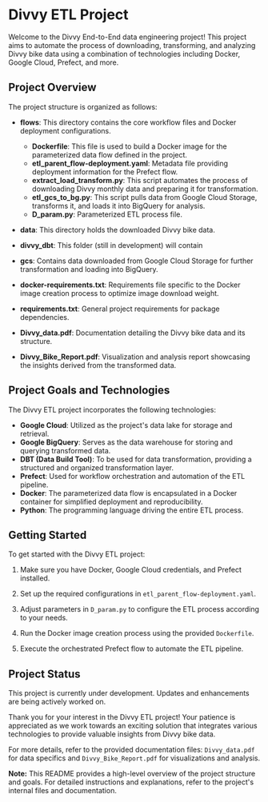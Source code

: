 # Divvy ETL Project

Welcome to the Divvy End-to-End data engineering project! This project aims to automate the process of downloading, transforming, and analyzing Divvy bike data using a combination of technologies including Docker, Google Cloud, Prefect, and more.

## Project Overview
The project structure is organized as follows:

- **flows**: This directory contains the core workflow files and Docker deployment configurations.
  - **Dockerfile**: This file is used to build a Docker image for the parameterized data flow defined in the project.
  - **etl_parent_flow-deployment.yaml**: Metadata file providing deployment information for the Prefect flow.
  - **extract_load_transform.py**: This script automates the process of downloading Divvy monthly data and preparing it for transformation.
  - **etl_gcs_to_bg.py**: This script pulls data from Google Cloud Storage, transforms it, and loads it into BigQuery for analysis.
  - **D_param.py**: Parameterized ETL process file.
- **data**: This directory holds the downloaded Divvy bike data.

- **divvy_dbt**: This folder (still in development) will contain 

- **gcs**: Contains data downloaded from Google Cloud Storage for further transformation and loading into BigQuery.

- **docker-requirements.txt**: Requirements file specific to the Docker image creation process to optimize image download weight.

- **requirements.txt**: General project requirements for package dependencies.

- **Divvy_data.pdf**: Documentation detailing the Divvy bike data and its structure.

- **Divvy_Bike_Report.pdf**: Visualization and analysis report showcasing the insights derived from the transformed data.
## Project Goals and Technologies

The Divvy ETL project incorporates the following technologies:

- **Google Cloud**: Utilized as the project's data lake for storage and retrieval.
- **Google BigQuery**: Serves as the data warehouse for storing and querying transformed data.
- **DBT (Data Build Tool)**: To be used for data transformation, providing a structured and organized transformation layer.
- **Prefect**: Used for workflow orchestration and automation of the ETL pipeline.
- **Docker**: The parameterized data flow is encapsulated in a Docker container for simplified deployment and reproducibility.
- **Python**: The programming language driving the entire ETL process.

## Getting Started

To get started with the Divvy ETL project:

1. Make sure you have Docker, Google Cloud credentials, and Prefect installed.

2. Set up the required configurations in `etl_parent_flow-deployment.yaml`.

3. Adjust parameters in `D_param.py` to configure the ETL process according to your needs.

4. Run the Docker image creation process using the provided `Dockerfile`.

5. Execute the orchestrated Prefect flow to automate the ETL pipeline.

## Project Status

This project is currently under development. Updates and enhancements are being actively worked on.

Thank you for your interest in the Divvy ETL project! Your patience is appreciated as we work towards an exciting solution that integrates various technologies to provide valuable insights from Divvy bike data.

For more details, refer to the provided documentation files: `Divvy_data.pdf` for data specifics and `Divvy_Bike_Report.pdf` for visualizations and analysis.

**Note:** This README provides a high-level overview of the project structure and goals. For detailed instructions and explanations, refer to the project's internal files and documentation.
